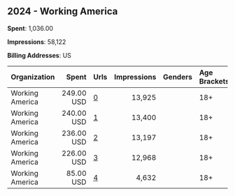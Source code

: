 ## 2024 - Working America 
**Spent**: 1,036.00

**Impressions**: 58,122

**Billing Addresses**: US

|Organization|Spent|Urls|Impressions|Genders|Age Brackets|Country Codes|
|:---|---:|:---|---:|:---|:---|:---|
|Working America|249.00 USD|[0](https://www.snap.com/political-ads/asset/91874ecae8417659cd36472f1b664f11a7c14af8d76d95558bb5cebdb811eb79?mediaType=mp4)|13,925||18+|united states|
|Working America|240.00 USD|[1](https://www.snap.com/political-ads/asset/0063f6a7886701c0c5579484919745e853fa7b22813cf50763ebc61965800cf0?mediaType=mp4)|13,400||18+|united states|
|Working America|236.00 USD|[2](https://www.snap.com/political-ads/asset/4726f65889b2c4de5738fb77c13a5e79434468166b4b44958e3fbd950b2807c4?mediaType=mp4)|13,197||18+|united states|
|Working America|226.00 USD|[3](https://www.snap.com/political-ads/asset/4f7b28ec772e014bb7b768fde7beca77f159e2dd0b5e9fbc57e22757a72225b6?mediaType=mp4)|12,968||18+|united states|
|Working America|85.00 USD|[4](https://www.snap.com/political-ads/asset/02a7314f28084678617424d7402335bad6c8db89ff66c3fc01e9d0176976e740?mediaType=mp4)|4,632||18+|united states|
